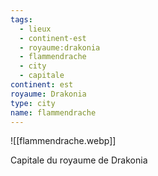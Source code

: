 ```yaml
---
tags:
  - lieux
  - continent-est
  - royaume:drakonia
  - flammendrache
  - city
  - capitale
continent: est
royaume: Drakonia
type: city
name: flammendrache
---
```


![[flammendrache.webp]]

Capitale du royaume de Drakonia